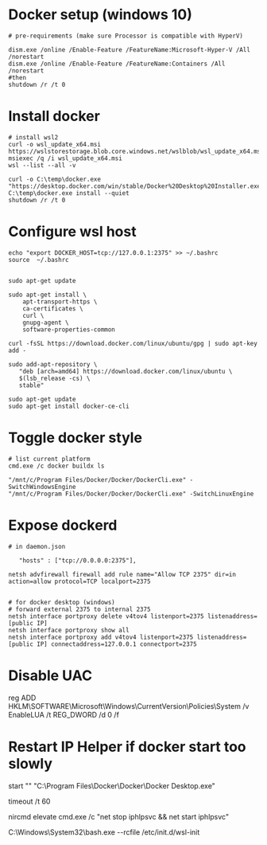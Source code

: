 # Docker setup (windows 10)
```
# pre-requirements (make sure Processor is compatible with HyperV)

dism.exe /online /Enable-Feature /FeatureName:Microsoft-Hyper-V /All /norestart
dism.exe /online /Enable-Feature /FeatureName:Containers /All /norestart
#then
shutdown /r /t 0
```


# Install docker
```
# install wsl2
curl -o wsl_update_x64.msi https://wslstorestorage.blob.core.windows.net/wslblob/wsl_update_x64.msi
msiexec /q /i wsl_update_x64.msi
wsl --list --all -v

curl -o C:\temp\docker.exe "https://desktop.docker.com/win/stable/Docker%20Desktop%20Installer.exe"
C:\temp\docker.exe install --quiet
shutdown /r /t 0
```


# Configure wsl host
```
echo "export DOCKER_HOST=tcp://127.0.0.1:2375" >> ~/.bashrc
source  ~/.bashrc


sudo apt-get update

sudo apt-get install \
    apt-transport-https \
    ca-certificates \
    curl \
    gnupg-agent \
    software-properties-common

curl -fsSL https://download.docker.com/linux/ubuntu/gpg | sudo apt-key add -

sudo add-apt-repository \
   "deb [arch=amd64] https://download.docker.com/linux/ubuntu \
   $(lsb_release -cs) \
   stable"

sudo apt-get update
sudo apt-get install docker-ce-cli 
```

# Toggle docker style

```
# list current platform
cmd.exe /c docker buildx ls

"/mnt/c/Program Files/Docker/Docker/DockerCli.exe" -SwitchWindowsEngine
"/mnt/c/Program Files/Docker/Docker/DockerCli.exe" -SwitchLinuxEngine
```


# Expose dockerd
```
# in daemon.json

   "hosts" : ["tcp://0.0.0.0:2375"],

netsh advfirewall firewall add rule name="Allow TCP 2375" dir=in action=allow protocol=TCP localport=2375


# for docker desktop (windows)
# forward external 2375 to internal 2375
netsh interface portproxy delete v4tov4 listenport=2375 listenaddress=[public IP]
netsh interface portproxy show all
netsh interface portproxy add v4tov4 listenport=2375 listenaddress=[public IP] connectaddress=127.0.0.1 connectport=2375

```


# Disable UAC
reg ADD HKLM\SOFTWARE\Microsoft\Windows\CurrentVersion\Policies\System /v EnableLUA /t REG_DWORD /d 0 /f

# Restart IP Helper if docker start too slowly
start "" "C:\Program Files\Docker\Docker\Docker Desktop.exe"

timeout /t 60

nircmd elevate cmd.exe /c "net stop iphlpsvc && net start iphlpsvc"

C:\Windows\System32\bash.exe --rcfile /etc/init.d/wsl-init



